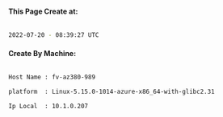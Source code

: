 
   
#### This Page Create at:

```bash

2022-07-20 - 08:39:27 UTC

```

#### Create By Machine:

```bash

Host Name : fv-az380-989

platform  : Linux-5.15.0-1014-azure-x86_64-with-glibc2.31

Ip Local  : 10.1.0.207

```

